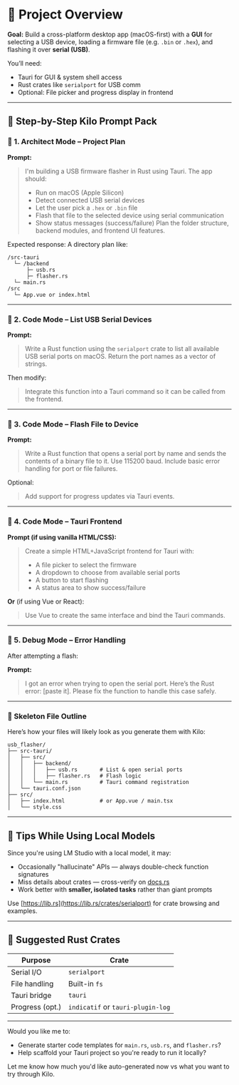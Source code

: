 # 🎯 Project Overview

**Goal:** Build a cross-platform desktop app (macOS-first) with a **GUI** for selecting a USB device, loading a firmware file (e.g. `.bin` or `.hex`), and flashing it over **serial (USB)**.

You’ll need:

* Tauri for GUI & system shell access
* Rust crates like `serialport` for USB comm
* Optional: File picker and progress display in frontend

---

## 🧠 Step-by-Step Kilo Prompt Pack

### 🔹 1. Architect Mode – Project Plan

**Prompt:**

> I'm building a USB firmware flasher in Rust using Tauri. The app should:
>
> * Run on macOS (Apple Silicon)
> * Detect connected USB serial devices
> * Let the user pick a `.hex` or `.bin` file
> * Flash that file to the selected device using serial communication
> * Show status messages (success/failure)
>   Plan the folder structure, backend modules, and frontend UI features.

Expected response: A directory plan like:

```
/src-tauri
  └─ /backend
      ├─ usb.rs
      ├─ flasher.rs
  └─ main.rs
/src
  └─ App.vue or index.html
```

---

### 🔹 2. Code Mode – List USB Serial Devices

**Prompt:**

> Write a Rust function using the `serialport` crate to list all available USB serial ports on macOS. Return the port names as a vector of strings.

Then modify:

> Integrate this function into a Tauri command so it can be called from the frontend.

---

### 🔹 3. Code Mode – Flash File to Device

**Prompt:**

> Write a Rust function that opens a serial port by name and sends the contents of a binary file to it. Use 115200 baud. Include basic error handling for port or file failures.

Optional:

> Add support for progress updates via Tauri events.

---

### 🔹 4. Code Mode – Tauri Frontend

**Prompt (if using vanilla HTML/CSS):**

> Create a simple HTML+JavaScript frontend for Tauri with:
>
> * A file picker to select the firmware
> * A dropdown to choose from available serial ports
> * A button to start flashing
> * A status area to show success/failure

**Or** (if using Vue or React):

> Use Vue to create the same interface and bind the Tauri commands.

---

### 🔹 5. Debug Mode – Error Handling

After attempting a flash:

**Prompt:**

> I got an error when trying to open the serial port. Here’s the Rust error: \[paste it]. Please fix the function to handle this case safely.

---

### 🧱 Skeleton File Outline

Here’s how your files will likely look as you generate them with Kilo:

```
usb_flasher/
├── src-tauri/
│   ├── src/
│   │   ├── backend/
│   │   │   ├── usb.rs       # List & open serial ports
│   │   │   ├── flasher.rs   # Flash logic
│   │   └── main.rs          # Tauri command registration
│   └── tauri.conf.json
├── src/
│   ├── index.html           # or App.vue / main.tsx
│   └── style.css
```

---

## 🚨 Tips While Using Local Models

Since you're using LM Studio with a local model, it may:

* Occasionally "hallucinate" APIs — always double-check function signatures
* Miss details about crates — cross-verify on [docs.rs](https://docs.rs)
* Work better with **smaller, isolated tasks** rather than giant prompts

Use [https://lib.rs](https://lib.rs/crates/serialport) for crate browsing and examples.

---

## 🧰 Suggested Rust Crates

| Purpose         | Crate                             |
| --------------- | --------------------------------- |
| Serial I/O      | `serialport`                      |
| File handling   | Built-in `fs`                     |
| Tauri bridge    | `tauri`                           |
| Progress (opt.) | `indicatif` or `tauri-plugin-log` |

---

Would you like me to:

* Generate starter code templates for `main.rs`, `usb.rs`, and `flasher.rs`?
* Help scaffold your Tauri project so you're ready to run it locally?

Let me know how much you'd like auto-generated now vs what you want to try through Kilo.
